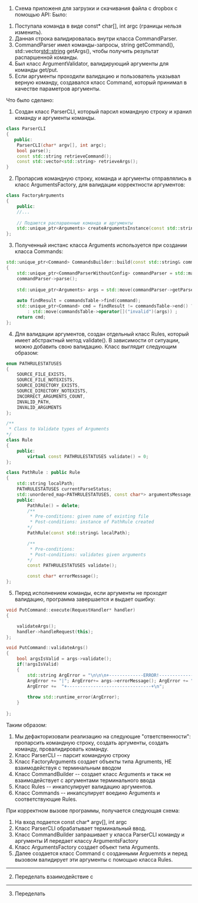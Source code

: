 #

1) Схема приложеня для загрузки и скачивания файла с dropbox с помощью API:
Было:
1. Поступала команда в виде const* char[], int argc (границы нельзя изменить).
2. Данная строка валидировалась внутри класса CommandParser.
3. CommandParser имел команды-запросы, string getCommand(), std::vector<std::string> getArgs(), чтобы получить результат распаршенной команды. 
4. Был класс ArgumentValidator, валидирующий аргументы для команды get/put.
5. Если аргументы проходили валидацию и пользователь указывал верную команду, создавался класс Command, который принимал в качестве параметров аргументы.

Что было сделано:
1. Создан класс ParserCLI, который парсил командную строку и хранил команду и аргументы команды.
```cpp
class ParserCLI
{
   public:
    ParserCLI(char* argv[], int argc);
    bool parse();
    const std::string retrieveCommand();
    const std::vector<std::string> retrieveArgs();
}
```

2. Пропарсив командную строку, команда и аргументы отправлялись в класс ArgumentsFactory, для валидации корректности аргументов: 
```cpp
class FactoryArguments
{
    public:
    //...
    
    // Подаются распаршенные команда и аргументы
    std::unique_ptr<Arguments> createArgumentsInstance(const std::string& command, const std::vector<std::string&> args);
};
```

3. Полученный инстанс класса Arguments используется при создании класса Commands:
```cpp
std::unique_ptr<Command> CommandsBuilder::build(const std::string& command, const std::vector<std::string>& args)
{
    std::unique_ptr<CommandParserWithoutConfig> commandParser = std::make_unique<CommandParserWithoutConfig>(command, argc);
    commandParser->parse();
    
    std::unique_ptr<Arguments> args = std::move(commandParser->getParsedArguments());
    
    auto findResult = commandsTable->find(command);
    std::unique_ptr<Command> cmd = findResult != commandsTable->end() ? std::move(commandsTable->operator[](command)(args)) 
        : std::move(commandsTable->operator[]("invalid")(args)) ;
    return cmd;
};
```
4. Для валидации аргументов, создан отдельный класс Rules, который имеет абстрактный метод validate(). В зависимости от ситуации, можно добавить свою валидацию.
Класс выглядит следующим образом:

```cpp
enum PATHRULESTATUSES
{
    SOURCE_FILE_EXISTS,
    SOURCE_FILE_NOTEXISTS,
    SOURCE_DIRECTORY_EXISTS,
    SOURCE_DIRECTORY_NOTEXISTS,
    INCORRECT_ARGUMENTS_COUNT,
    INVALID_PATH,
    INVALID_ARGUMENTS
};

/**
 * Class to Validate types of Arguments
*/
class Rule
{
    public:
        virtual const PATHRULESTATUSES validate() = 0;
};

class PathRule : public Rule
{
    std::string localPath;
    PATHRULESTATUSES currentParseStatus;
    std::unordered_map<PATHRULESTATUSES, const char*> argumentsMessage;
    public:
        PathRule() = delete;
        /**
         * Pre-conditions: given name of existing file
         * Post-conditions: instance of PathRule created
        */
        PathRule(const std::string& localPath);

        /**
         * Pre-conditions: 
         * Post-conditions: validates given arguments
        */
        const PATHRULESTATUSES validate();

        const char* errorMessage();
};
```

5. Перед исполнением команды, если аргументы не проходят валидацию, программа завершается и выдает ошибку:

```cpp
void PutCommand::execute(RequestHandler* handler)
{

    validateArgs();
    handler->handleRequest(this);
};

void PutCommand::validateArgs()
{
    bool argsIsValid = args->validate();
    if(!argsIsValid)
    {
        std::string ArgError = "\n\n\n+-------------ERROR!-------------+\n";
        ArgError += "|"; ArgError+= args->errorMessage(); ArgError += "      |\n";
        ArgError +=  "+--------------------------------+\n";
        
        throw std::runtime_error(ArgError);
    }
    
};
```

Таким образом:
1. Мы дефакторизовали реализацию на следующие "ответственности": пропарсить командную строку, создать аргументы, создать команду, провалидировать команду.
2. Класс ParserCLI -- парсит командную строку
3. Класс FactoryArguments создает объекты типа Agruments, НЕ взаимодействуя с терминальным вводом
4. Класс CommandBuilder -- создает класс Arguments и такж не взаимодействует с аргументами терминального ввода 
5. Класс Rules -- инкапсулирует валидацию аргументов.
6. Класс Commands -- инкапсулирует воедино Arguments и соответствующие Rules.

При корректном вызове программы, получается следующая схема:
1. На вход подается const char* argv[], int argc
2. Класс ParserCLI обрабатывает терминальный ввод.
3. Класс CommandBuilder запрашивает у класса ParserCLI команду и аргументы И передает классу ArgumentsFactory
4. Класс ArgumentsFactory создает объект типа Arguments. 
5. Далее создается класс Command с созданными Arguemnts и перед вызовом валидирует эти аргументы с помощью класса Rules.


------------------------------
2) Переделать взаимодействие с 




------------------------------
3) Переделать 
